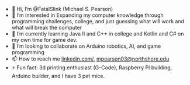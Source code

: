 - 👋 Hi, I’m @FatalSlink (Michael S. Pearson)
- 👀 I’m interested in Expanding my computer knowledge through programming challenges, college, and just guessing what will work and what will break the computer
- 🌱 I’m currently learning Java II and C++ in college and Kotlin and C# on my own time for game dev.
- 💞️ I’m looking to collaborate on Arduino robotics, AI, and game programming
- 📫 How to reach me [linkedin.com/](https://www.linkedin.com/in/michaelspearson/), mpearson03@northshore.edu
- ⚡ Fun fact: 3d printing enthusiast (G-Code), Raspberry Pi building, Arduino builder, and I have 3 pet mice.

<!---
FatalSlink/FatalSlink is a ✨ special ✨ repository because its `README.md` (this file) appears on your GitHub profile.
You can click the Preview link to take a look at your changes.
--->
